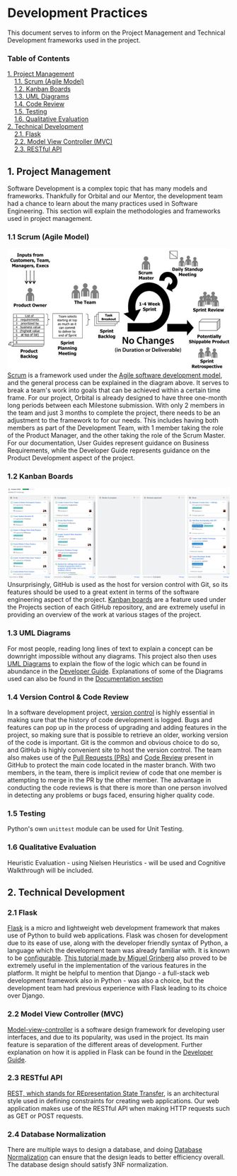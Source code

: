 # Development Practices
This document serves to inform on the Project Management and Technical Development frameworks used in the project.
### Table of Contents
[1. Project Management](#project)<br>
&nbsp; &nbsp; [1.1. Scrum (Agile Model)](#scrum)<br>
&nbsp; &nbsp; [1.2. Kanban Boards](#kanban)<br>
&nbsp; &nbsp; [1.3. UML Diagrams](#uml)<br>
&nbsp; &nbsp; [1.4. Code Review](#code)<br>
&nbsp; &nbsp; [1.5. Testing](#testing)<br>
&nbsp; &nbsp; [1.6. Qualitative Evaluation](#eval)<br>
[2. Technical Development](#tech)<br>
&nbsp; &nbsp; [2.1. Flask](#flask)<br>
&nbsp; &nbsp; [2.2. Model View Controller (MVC)](#mvc)<br>
&nbsp; &nbsp; [2.3. RESTful API](#rest)<br>

## 1. Project Management <a name="project">
Software Development is a complex topic that has many models and frameworks. Thankfully for Orbital and our Mentor, the development team had a chance to learn about the many practices used in Software Engineering.
This section will explain the methodologies and frameworks used in project management.
### 1.1 Scrum (Agile Model) <a name="scrum">
![Scrum](/docs/images/Scrum.png)<br>
[Scrum](https://en.wikipedia.org/wiki/Scrum_(software_development)) is a framework used under the [Agile software development model](https://en.wikipedia.org/wiki/Agile_software_development), 
and the general process can be explained in the diagram above. It serves to break a team's work into goals that can be achieved within a certain time frame.
For our project, Orbital is already designed to have three one-month long periods between each Milestone submission. 
With only 2 members in the team and just 3 months to complete the project, there needs to be an adjustment to the framework to for our needs. 
This includes having both members as part of the Development Team, with 1 member taking the role of the Product Manager, and the other taking the role of the Scrum Master.
For our documentation, User Guides represent guidance on Business Requirements, while the Developer Guide represents guidance on the Product Development aspect of the project.

### 1.2 Kanban Boards <a name="kanban">
![Kanban](/docs/images/Kanban.png)<br>
Unsurprisingly, GitHub is used as the host for version control with Git, so its features should be used to a great extent in terms of the software engineering aspect of the project.
[Kanban boards](https://en.wikipedia.org/wiki/Kanban_board) are a feature used under the Projects section of each GitHub repository, and are extremely useful in providing an overview of the work at various stages of the project.

### 1.3 UML Diagrams <a name="uml">
For most people, reading long lines of text to explain a concept can be downright impossible without any diagrams. 
This project also then uses [UML Diagrams](https://en.wikipedia.org/wiki/Unified_Modeling_Language) to explain the flow of the logic which can be found in abundance in the [Developer Guide](/docs/DeveloperGuide.md).
Explanations of some of the Diagrams used can also be found in the [Documentation section](/docs/DeveloperGuide.md#doc)

### 1.4 Version Control & Code Review <a name="code">
In a software development project, [version control](https://en.wikipedia.org/wiki/Version_control) is highly essential in making sure that the history of code development is logged.
Bugs and features can pop up in the process of upgrading and adding features in the project, so making sure that is possible to retrieve an older, working version of the code is important.
Git is the common and obvious choice to do so, and GitHub is highly convenient site to host the version control. 
The team also makes use of the [Pull Requests (PRs)](https://help.github.com/en/github/collaborating-with-issues-and-pull-requests/about-pull-requests) 
and [Code Review](https://help.github.com/en/github/collaborating-with-issues-and-pull-requests/about-pull-request-reviews) present in GitHub to protect the main code located in the master branch.
With two members, in the team, there is implicit review of code that one member is attempting to merge in the PR by the other member.
The advantage in conducting the code reviews is that there is more than one person involved in detecting any problems or bugs faced, ensuring higher quality code.

### 1.5 Testing <a name="testing">
Python's own `unittest` module can be used for Unit Testing.

### 1.6 Qualitative Evaluation <a name="eval">
Heuristic Evaluation - using Nielsen Heuristics - will be used and Cognitive Walkthrough will be included.

## 2. Technical Development <a name="tech">
### 2.1 Flask <a name="flask">
[Flask](https://flask.palletsprojects.com/en/1.1.x/) is a micro and lightweight web development framework that makes use of Python to build web applications. 
Flask was chosen for development due to its ease of use, along with the developer friendly syntax of Python, a language which the development team was already familiar with.
It is known to be [configurable](https://flask.palletsprojects.com/en/1.1.x/foreword/#what-does-micro-mean).
[This tutorial made by Miguel Grinberg](https://blog.miguelgrinberg.com/post/the-flask-mega-tutorial-part-i-hello-world) also proved to be extremely useful in the implementation of the various features in the platform.
It might be helpful to mention that Django - a full-stack web development framework also in Python - was also a choice, but the development team had previous experience with Flask leading to its choice over Django.

### 2.2 Model View Controller (MVC) <a name="mvc">
[Model-view-controller](https://en.wikipedia.org/wiki/Model%E2%80%93view%E2%80%93controller) is a software design framework for developing user interfaces, and due to its popularity, was used in the project.
Its main feature is separation of the different areas of development.
Further explanation on how it is applied in Flask can be found in the [Developer Guide](DeveloperGuide.md#arch).

### 2.3 RESTful API <a name="rest">
[REST, which stands for REpresentation State Transfer](https://en.wikipedia.org/wiki/Representational_state_transfer), is an architectural style used in defining constraints for creating web applications.
Our web application makes use of the RESTful API when making HTTP requests such as GET or POST requests.

### 2.4 Database Normalization <a name="normal">
There are multiple ways to design a database, and doing [Database Normalization](https://en.wikipedia.org/wiki/Database_normalization) can ensure that the design leads to better efficiency overall.
The database design should satisfy 3NF normalization.